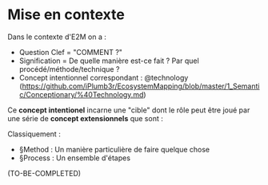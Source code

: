 Mise en contexte
==
Dans le contexte d'E2M on a :
* Question Clef = "COMMENT ?"
* Signification = De quelle manière est-ce fait ? Par quel procédé/méthode/technique ?
* Concept intentionnel correspondant : @technology (https://github.com/iPlumb3r/EcosystemMapping/blob/master/1_Semantic/Conceptionary/%40Technology.md)

Ce __concept intentionel__ incarne une "cible" dont le rôle peut être joué par une série de __concept extensionnels__ que sont :

Classiquement :
* §Method : Un manière particulière de faire quelque chose
* §Process : Un ensemble d'étapes

(TO-BE-COMPLETED) 
